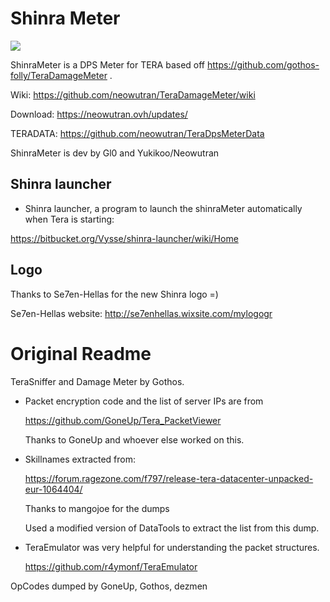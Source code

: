 Shinra Meter
==============

[<img src="https://img.shields.io/badge/rating-4%2B%20stars-brightgreen.svg">](https://recordnotfound.com/ShinraMeter-neowutran-9937)

ShinraMeter is a DPS Meter for TERA based off https://github.com/gothos-folly/TeraDamageMeter . 

Wiki: https://github.com/neowutran/TeraDamageMeter/wiki

Download: https://neowutran.ovh/updates/

TERADATA: https://github.com/neowutran/TeraDpsMeterData

ShinraMeter is dev by Gl0 and Yukikoo/Neowutran
 

Shinra launcher
--------------

- Shinra launcher, a program to launch the shinraMeter automatically when Tera is starting:

https://bitbucket.org/Vysse/shinra-launcher/wiki/Home

Logo
---------
 
Thanks to Se7en-Hellas for the new Shinra logo =) 

Se7en-Hellas website: http://se7enhellas.wixsite.com/mylogogr 

Original Readme
================


TeraSniffer and Damage Meter by Gothos.

* Packet encryption code and the list of server IPs are from

  https://github.com/GoneUp/Tera_PacketViewer

  Thanks to GoneUp and whoever else worked on this.

* Skillnames extracted from:

  https://forum.ragezone.com/f797/release-tera-datacenter-unpacked-eur-1064404/

  Thanks to mangojoe for the dumps

  Used a modified version of DataTools to extract the list from this dump.

* TeraEmulator was very helpful for understanding the packet structures.

   https://github.com/r4ymonf/TeraEmulator

OpCodes dumped by GoneUp, Gothos, dezmen
